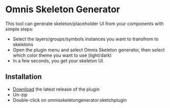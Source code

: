 # Omnis Skeleton Generator

This tool can generate skeleton/placeholder UI from your components with simple steps: 
- Select the layers/groups/symbols instances you want to transfrom to skeletons
- Open the plugin menu and select Omnis Skeleton generator, then select which color theme you want to use (light/dark)
- In a few seconds, you get your skeleton UI.

## Installation

- [Download](../../releases/latest/download/omnisskeletongenerator.sketchplugin.zip) the latest release of the plugin
- Un-zip
- Double-click on omnisskeletongenerator.sketchplugin

